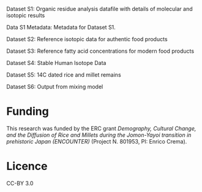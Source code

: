 Dataset S1: Organic residue analysis datafile with details of  molecular and isotopic results

Data S1 Metadata: Metadata for Dataset S1.

Dataset S2: Reference isotopic data for authentic food products

Dataset S3: Reference fatty acid concentrations for modern food products

Dataset S4: Stable Human Isotope Data 

Dataset S5: 14C dated rice and millet remains

Dataset S6: Output from mixing model 


# Funding
This research was funded by the ERC grant _Demography, Cultural Change, and the Diffusion of Rice and Millets during the Jomon-Yayoi transition in prehistoric Japan (ENCOUNTER)_ (Project N. 801953, PI: Enrico Crema).

# Licence
CC-BY 3.0
